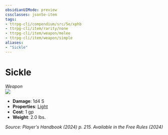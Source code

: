 ```yaml
---
obsidianUIMode: preview
cssclasses: json5e-item
tags:
- ttrpg-cli/compendium/src/5e/xphb
- ttrpg-cli/item/rarity/none
- ttrpg-cli/item/weapon/melee
- ttrpg-cli/item/weapon/simple
aliases: 
- "Sickle"
---
```

# Sickle
*Weapon*  
![](3-Mechanics/CLI/items/img/sickle.webp#right)

- **Damage**: 1d4 S
- **Properties**: [Light](3-Mechanics/CLI/rules/item-properties.md#Light)
- **Cost**: 1 gp
- **Weight**: 2.0 lbs.

*Source: Player's Handbook (2024) p. 215. Available in the Free Rules (2024)*